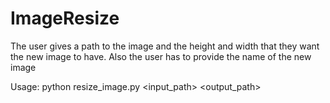 # ImageResize
The user gives a path to the image and the height and width that they want the new image to have. Also the user has to provide the name of the new image 

Usage: python resize_image.py <input_path> <output_path> <width> <height>
